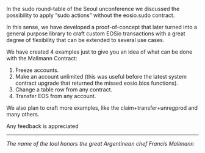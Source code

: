 In the sudo round-table of the Seoul unconference we discussed the possibility to apply “sudo actions” without the eosio.sudo contract. 

In this sense, we have developed a proof-of-concept that later turned into a general purpose library to craft custom EOSio transactions with a great degree of flexibility that can be extended to several use cases.

We have created 4 examples just to give you an idea of what can be done with the Mallmann Contract:

1) Freeze accounts.
2) Make an account unlimited (this was useful before the latest system contract upgrade that returned the missed eosio.bios functions).
3) Change a table row from any contract.
4) Transfer EOS from any account.

We also plan to craft more examples, like the claim+transfer+unregprod and many others.

Any feedback is appreciated

_____
*The name of the tool honors the great Argentinean chef Francis Mallmann*
